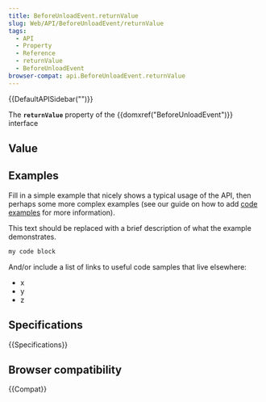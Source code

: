 ```yaml
---
title: BeforeUnloadEvent.returnValue
slug: Web/API/BeforeUnloadEvent/returnValue
tags:
  - API
  - Property
  - Reference
  - returnValue
  - BeforeUnloadEvent
browser-compat: api.BeforeUnloadEvent.returnValue
---
```

{{DefaultAPISidebar("")}}

The **`returnValue`** property of the {{domxref("BeforeUnloadEvent")}} interface 

## Value



## Examples

Fill in a simple example that nicely shows a typical usage of the API, then perhaps some more complex examples (see our guide on how to add [code examples](/en-US/docs/MDN/Contribute/Structures/Code_examples) for more information).

This text should be replaced with a brief description of what the example demonstrates.

```js
my code block
```

And/or include a list of links to useful code samples that live elsewhere:

*   x
*   y
*   z

## Specifications

{{Specifications}}

## Browser compatibility

{{Compat}}


